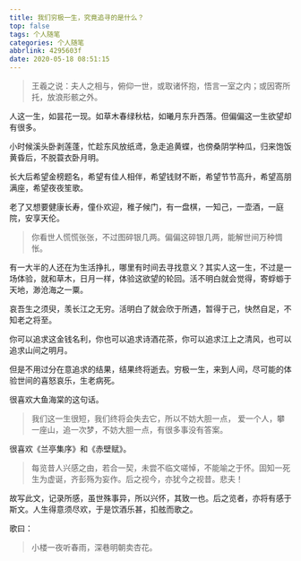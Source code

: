```yaml
---
title: 我们穷极一生，究竟追寻的是什么？
top: false
tags: 个人随笔
categories: 个人随笔
abbrlink: 4295603f
date: 2020-05-18 08:51:15
---
```


> 王羲之说：夫人之相与，俯仰一世，或取诸怀抱，悟言一室之内；或因寄所托，放浪形骸之外。

人这一生，如昙花一现。如草木春绿秋枯，如曦月东升西落。但偏偏这一生欲望却有很多。

小时候溪头卧剥莲蓬，忙趁东风放纸鸢，急走追黄蝶，也傍桑阴学种瓜，归来饱饭黄昏后，不脱蓑衣卧月明。

长大后希望金榜题名，希望有佳人相伴，希望钱财不断，希望节节高升，希望高朋满座，希望夜夜笙歌。

老了又想要健康长寿，僮仆欢迎，稚子候门，有一盘棋，一知己，一壶酒，一庭院，安享天伦。

> 你看世人慌慌张张，不过图碎银几两。偏偏这碎银几两，能解世间万种惆怅。

有一大半的人还在为生活挣扎，哪里有时间去寻找意义？其实人这一生，不过是一场体验，就和草木，日月一样，体验这欲望的轮回。活不明白就会觉得，寄蜉蝣于天地，渺沧海之一粟。

哀吾生之须臾，羡长江之无穷。活明白了就会欣于所遇，暂得于己，快然自足，不知老之将至。

你可以追求这金钱名利，你也可以追求诗酒花茶，你可以追求江上之清风，也可以追求山间之明月。

但是不用过分在意追求的结果，结果终将逝去。穷极一生，来到人间，尽可能的体验世间的喜怒哀乐，生老病死。

很喜欢大鱼海棠的这句话。
> 我们这一生很短，我们终将会失去它，所以不妨大胆一点， 爱一个人，攀一座山，追一次梦，不妨大胆一点，有很多事没有答案。

很喜欢《兰亭集序》和《赤壁赋》。

> 每览昔人兴感之由，若合一契，未尝不临文嗟悼，不能喻之于怀。固知一死生为虚诞，齐彭殇为妄作。后之视今，亦犹今之视昔。悲夫！

故写此文，记录所感，虽世殊事异，所以兴怀，其致一也。后之览者，亦将有感于斯文。人生得意须尽欢，于是饮酒乐甚，扣舷而歌之。

歌曰：

> 小楼一夜听春雨，深巷明朝卖杏花。
